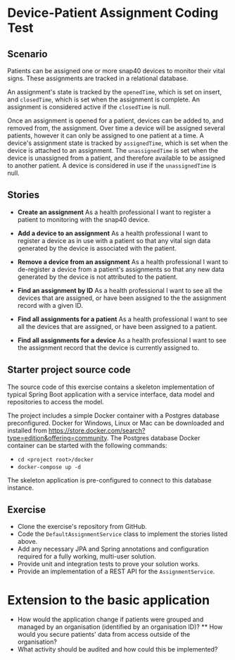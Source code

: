 # Device-Patient Assignment Coding Test

## Scenario
Patients can be assigned one or more snap40 devices to monitor their vital signs. These assignments are tracked in a 
relational database.

An assignment's state is tracked by the `openedTime`, which is set on insert, and `closedTime`, which is set when the 
assignment is complete. An assignment is considered active if the `closedTime` is null.

Once an assignment is opened for a patient, devices can be added to, and removed from, the assignment.
Over time a device will be assigned several patients, however it can only be assigned to one patient at a time. A device's
assignment state is tracked by `assignedTime`, which is set when the device is attached to an assignment. The `unassignedTime`
is set when the device is unassigned from a patient, and therefore available to be assigned to another patient. A device is 
considered in use if the `unassignedTime` is null.

## Stories
* **Create an assignment**
As a health professional I want to register a patient to monitoring with the snap40 device.

* **Add a device to an assignment**
As a health professional I want to register a device as in use with a patient so that any vital sign data generated by the device is associated with the patient.

* **Remove a device from an assignment**
As a health professional I want to de-register a device from a patient's assignments so that any new data generated by the device is not attributed to the patient.

* **Find an assignment by ID**
As a health professional I want to see all the devices that are assigned, or have been assigned to the the assignment record with a given ID.

* **Find all assignments for a patient**
As a health professional I want to see all the devices that are assigned, or have been assigned to a patient.

* **Find all assignments for a device**
As a health professional I want to see the assignment record that the device is currently assigned to.

## Starter project source code
The source code of this exercise contains a skeleton implementation of typical Spring Boot application with a service
interface, data model and repositories to access the model.

The project includes a simple Docker container with a Postgres database preconfigured. Docker for Windows, Linux or Mac can 
be downloaded and installed from https://store.docker.com/search?type=edition&offering=community. The Postgres database
Docker container can be started with the following commands:

* `cd <project root>/docker`
* `docker-compose up -d`

The skeleton application is pre-configured to connect to this database instance.

## Exercise
* Clone the exercise's repository from GitHub.
* Code the `DefaultAssignmentService` class to implement the stories listed above.
* Add any necessary JPA and Spring annotations and configuration required for a fully working, multi-user solution.
* Provide unit and integration tests to prove your solution works.
* Provide an implementation of a REST API for the `AssignmentService`.

# Extension to the basic application
* How would the application change if patients were grouped and managed by an organisation (identified by an organisation ID)?
** How would you secure patients' data from access outside of the organisation?
* What activity should be audited and how could this be implemented?